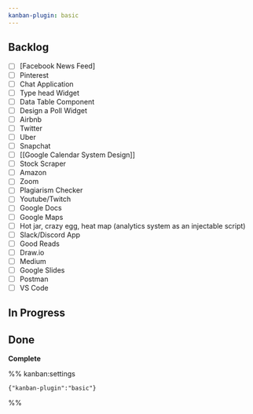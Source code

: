 ```yaml
---
kanban-plugin: basic
---
```


## Backlog

- [ ] [Facebook News Feed]
- [ ] Pinterest
- [ ] Chat Application
- [ ] Type head Widget
- [ ] Data Table Component
- [ ] Design a Poll Widget
- [ ] Airbnb
- [ ] Twitter
- [ ] Uber
- [ ] Snapchat
- [ ] [[Google Calendar System Design]]
- [ ] Stock Scraper
- [ ] Amazon
- [ ] Zoom
- [ ] Plagiarism Checker
- [ ] Youtube/Twitch
- [ ] Google Docs
- [ ] Google Maps
- [ ] Hot jar, crazy egg, heat map (analytics system as an injectable script)
- [ ] Slack/Discord App
- [ ] Good Reads
- [ ] Draw.io
- [ ] Medium
- [ ] Google Slides
- [ ] Postman
- [ ] VS Code

## In Progress

## Done

**Complete**

%% kanban:settings

```
{"kanban-plugin":"basic"}
```

%%
